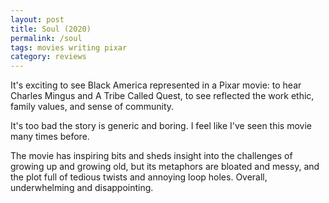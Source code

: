 ```yaml
---
layout: post
title: Soul (2020)
permalink: /soul
tags: movies writing pixar
category: reviews
---
```


It's exciting to see Black America represented in a Pixar movie: to hear Charles Mingus and A Tribe Called Quest, to see reflected the work ethic, family values, and sense of community.
<!--more-->
It's too bad the story is generic and boring.
I feel like I've seen this movie many times before.

The movie has inspiring bits and sheds insight into the challenges of growing up and growing old, but its metaphors are bloated and messy, and the plot full of tedious twists and annoying loop holes.
Overall, underwhelming and disappointing.
